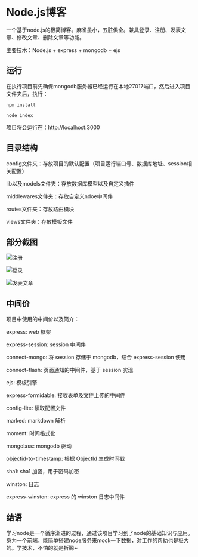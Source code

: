 # Node.js博客 #

一个基于node.js的极简博客。麻雀虽小，五脏俱全。兼具登录、注册、发表文章、修改文章、删除文章等功能。

主要技术：Node.js + express + mongodb + ejs

## 运行 ##

在执行项目前先确保mongodb服务器已经运行在本地27017端口，然后进入项目文件夹后，执行：

```
npm install

node index
```

项目将会运行在：http://localhost:3000

## 目录结构 ##

config文件夹：存放项目的默认配置（项目运行端口号、数据库地址、session相关配置）

lib以及models文件夹：存放数据库模型以及自定义插件

middlewares文件夹：存放自定义ndoe中间件

routes文件夹：存放路由模块

views文件夹：存放模板文件

## 部分截图 ##

![注册](https://cdn.hyhblog.com.cn/github/5d90303457650cf74996fce3ea5c388.png)

![登录](https://cdn.hyhblog.com.cn/github/459e69dfc454b1677ab84e3d1a9a541.png)

![发表文章](https://cdn.hyhblog.com.cn/github/093a2960eda102c4928b274c2730102.png)

## 中间价 ##

项目中使用的中间价以及简介：

express: web 框架

express-session: session 中间件

connect-mongo: 将 session 存储于 mongodb，结合 express-session 使用

connect-flash: 页面通知的中间件，基于 session 实现

ejs: 模板引擎

express-formidable: 接收表单及文件上传的中间件

config-lite: 读取配置文件

marked: markdown 解析

moment: 时间格式化

mongolass: mongodb 驱动

objectid-to-timestamp: 根据 ObjectId 生成时间戳

sha1: sha1 加密，用于密码加密

winston: 日志

express-winston: express 的 winston 日志中间件

## 结语 ##

学习node是一个循序渐进的过程，通过该项目学习到了node的基础知识与应用。身为一个前端，能简单搭建node服务来mock一下数据，对工作的帮助也是极大的。学技术，不怕的就是折腾~